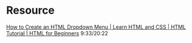 # Resource
[How to Create an HTML Dropdown Menu | Learn HTML and CSS | HTML Tutorial | HTML for Beginners](https://www.youtube.com/watch?v=rgUp302f_lY) 9:33/20:22